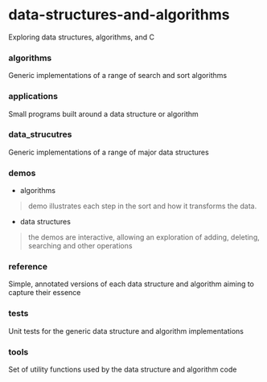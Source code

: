 # data-structures-and-algorithms

Exploring data structures, algorithms, and C

### algorithms

Generic implementations of a range of search and sort algorithms

### applications

Small programs built around a data structure or algorithm

### data_strucutres

Generic implementations of a range of major data structures

### demos

* algorithms

> demo illustrates each step in the sort and how it transforms the data. 

* data structures

> the demos are interactive, allowing an exploration of adding, deleting, searching and other operations

### reference

Simple, annotated versions of each data structure and algorithm aiming to capture their essence

### tests

Unit tests for the generic data structure and algorithm implementations

### tools

Set of utility functions used by the data structure and algorithm code

